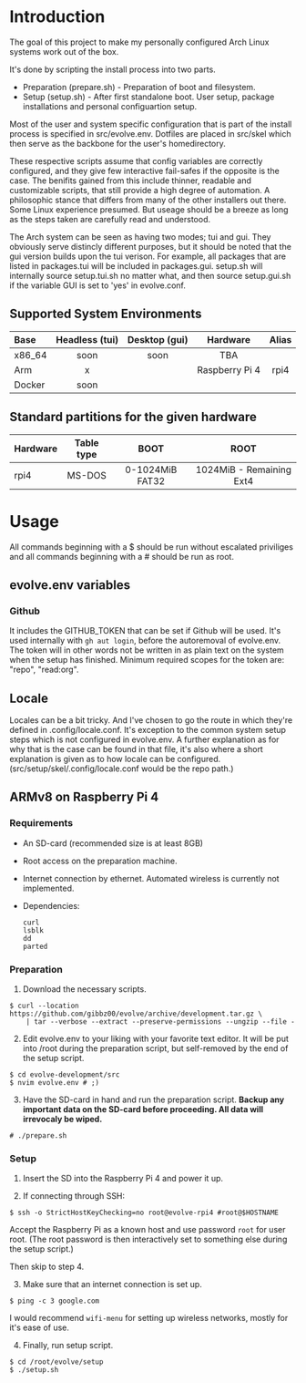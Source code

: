 # Introduction

The goal of this project to make my personally configured Arch Linux systems work out of the box. 

It's done by scripting the install process into two parts.

* Preparation (prepare.sh) - Preparation of boot and filesystem.
* Setup (setup.sh) - After first standalone boot. User setup, package installations and personal configuartion setup.

Most of the user and system specific configuration that is part of the install process is specified in src/evolve.env. 
Dotfiles are placed in src/skel which then serve as the backbone for the user's homedirectory. 

These respective scripts assume that config variables are correctly configured, and they give few interactive fail-safes if the opposite is the case.
The benifits gained from this include thinner, readable and customizable scripts, that still provide a high degree of automation. 
A philosophic stance that differs from many of the other installers out there. 
Some Linux experience presumed.
But useage should be a breeze as long as the steps taken are carefully read and understood.

The Arch system can be seen as having two modes; tui and gui.
They obviously serve distincly different purposes, but it should be noted that the gui version builds upon the tui verison.
For example, all packages that are listed in packages.tui will be included in packages.gui. 
setup.sh will internally source setup.tui.sh no matter what, and then source setup.gui.sh if the variable GUI is set to 'yes' in evolve.conf.

## Supported System Environments

| Base   | Headless (tui) | Desktop (gui) | Hardware       | Alias |
| :---   | :---:          | :---:         | :---:          | :---: | 
| x86_64 | soon           | soon          | TBA            |       | 
| Arm    | x              |               | Raspberry Pi 4 | rpi4  | 
| Docker | soon           |               |                |       | 

## Standard partitions for the given hardware

| Hardware              | Table type   | BOOT              | ROOT                      |
| :---                  | :---:        | :---:             | :---:                     |
| rpi4        | MS-DOS       | 0-1024MiB FAT32   | 1024MiB - Remaining Ext4  |

# Usage

All commands beginning with a $ should be run without escalated priviliges and all commands beginning with a # should be run as root.

## evolve.env variables

### Github

It includes the GITHUB_TOKEN that can be set if Github will be used. It's used internally with `gh aut login`, before the autoremoval of evolve.env. The token will in other words not be written in as plain text on the system when the setup has finished. Minimum required scopes for the token are: "repo", "read:org".
 
## Locale

Locales can be a bit tricky. And I've chosen to go the route in which they're defined in .config/locale.conf.
It's exception to the common system setup steps which is not configured in evolve.env. 
A further explanation as for why that is the case can be found in that file, it's also where a short explanation is given as to how locale can be configured.
(src/setup/skel/.config/locale.conf would be the repo path.)

## ARMv8 on Raspberry Pi 4

### Requirements

* An SD-card (recommended size is at least 8GB)
* Root access on the preparation machine.
* Internet connection by ethernet. Automated wireless is currently not implemented.
* Dependencies: 
    
    ```
    curl
    lsblk
    dd
    parted
    ```

### Preparation

1. Download the necessary scripts.

```
$ curl --location https://github.com/gibbz00/evolve/archive/development.tar.gz \
    | tar --verbose --extract --preserve-permissions --ungzip --file -
```

2. Edit evolve.env to your liking with your favorite text editor. It will be put into /root during the preparation script, but self-removed by the end of the setup script.

```
$ cd evolve-development/src
$ nvim evolve.env # ;)
```


3. Have the SD-card in hand and run the preparation script. **Backup any important data on the SD-card before proceeding. All data will irrevocaly be wiped.**

```
# ./prepare.sh
```

### Setup

1. Insert the SD into the Raspberry Pi 4 and power it up.

2. If connecting through SSH:

```
$ ssh -o StrictHostKeyChecking=no root@evolve-rpi4 #root@$HOSTNAME
```

Accept the Raspberry Pi as a known host and use password `root` for user root.
(The root password is then interactively set to something else during the setup script.)

Then skip to step 4.

3. Make sure that an internet connection is set up.

```
$ ping -c 3 google.com
```

I would recommend `wifi-menu` for setting up wireless networks, mostly for it's ease of use.

4. Finally, run setup script.

```
$ cd /root/evolve/setup
$ ./setup.sh
```

